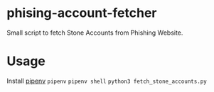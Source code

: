 # phising-account-fetcher
Small script to fetch Stone Accounts from Phishing Website.
# Usage
Install [pipenv](https://pipenv.pypa.io/en/latest/)
`pipenv`
`pipenv shell`
`python3 fetch_stone_accounts.py`

